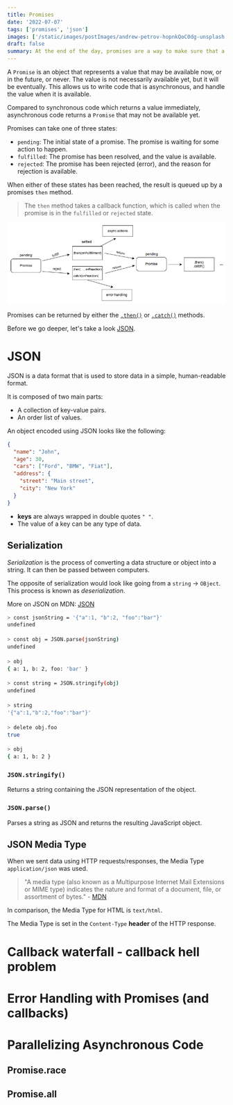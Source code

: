 ```yaml
---
title: Promises
date: '2022-07-07'
tags: ['promises', 'json']
images: ['/static/images/postImages/andrew-petrov-hopnkQoC0dg-unsplash.jpg']
draft: false
summary: At the end of the day, promises are a way to make sure that a function is called at a certain time. They are a common pattern to help us manage asynchronous code and callbacks.
---
```


A `Promise` is an object that represents a value that may be available now, or in the future, or never. The value is not necessarily available yet, but it will be eventually. This allows us to write code that is asynchronous, and handle the value when it is available.

Compared to synchronous code which returns a value immediately, asynchronous code returns a `Promise` that may not be available yet.

Promises can take one of three states:

- `pending`: The initial state of a promise. The promise is waiting for some action to happen.
- `fulfilled`: The promise has been resolved, and the value is available.
- `rejected`: The promise has been rejected (error), and the reason for rejection is available.

When either of these states has been reached, the result is queued up by a promises `then` method.

> The `then` method takes a callback function, which is called when the promise is in the `fulfilled` or `rejected` state.

![promise .then and .catch()](../../../public/static/images/individualBlogPostImages/promises.png)

Promises can be returned by either the [`.then()`](https://developer.mozilla.org/en-US/docs/Web/JavaScript/Reference/Global_Objects/Promise/then) or [`.catch()`](https://developer.mozilla.org/en-US/docs/Web/JavaScript/Reference/Global_Objects/Promise/catch) methods.

Before we go deeper, let's take a look [JSON](https://www.json.org/json-en.html).

# JSON

JSON is a data format that is used to store data in a simple, human-readable format.

It is composed of two main parts:

- A collection of key-value pairs.
- An order list of values.

An object encoded using JSON looks like the following:

```json
{
  "name": "John",
  "age": 30,
  "cars": ["Ford", "BMW", "Fiat"],
  "address": {
    "street": "Main street",
    "city": "New York"
  }
}
```

- **keys** are always wrapped in double quotes `" "`.
- The value of a key can be any type of data.

## Serialization

_Serialization_ is the process of converting a data structure or object into a string. It can then be passed between computers.

The opposite of serialization would look like going from a `string` -> `OBject`. This process is known as _deserialization_.

More on JSON on MDN: [JSON](https://developer.mozilla.org/en-US/docs/Web/JavaScript/Reference/Global_Objects/JSON)

```bash
> const jsonString = '{"a":1, "b":2, "foo":"bar"}'
undefined

> const obj = JSON.parse(jsonString)
undefined

> obj
{ a: 1, b: 2, foo: 'bar' }

> const string = JSON.stringify(obj)
undefined

> string
'{"a":1,"b":2,"foo":"bar"}'

> delete obj.foo
true

> obj
{ a: 1, b: 2 }
```

### `JSON.stringify()`

Returns a string containing the JSON representation of the object.

### `JSON.parse()`

Parses a string as JSON and returns the resulting JavaScript object.

## JSON Media Type

When we sent data using HTTP requests/responses, the Media Type `application/json` was used.

> "A media type (also known as a Multipurpose Internet Mail Extensions or MIME type) indicates the nature and format of a document, file, or assortment of bytes." - [MDN](https://developer.mozilla.org/en-US/docs/Web/HTTP/Basics_of_HTTP/MIME_types)

In comparison, the Media Type for HTML is `text/html`.

The Media Type is set in the `Content-Type` **header** of the HTTP response.

# Callback waterfall - callback hell problem

# Error Handling with Promises (and callbacks)

# Parallelizing Asynchronous Code

## Promise.race

## Promise.all
